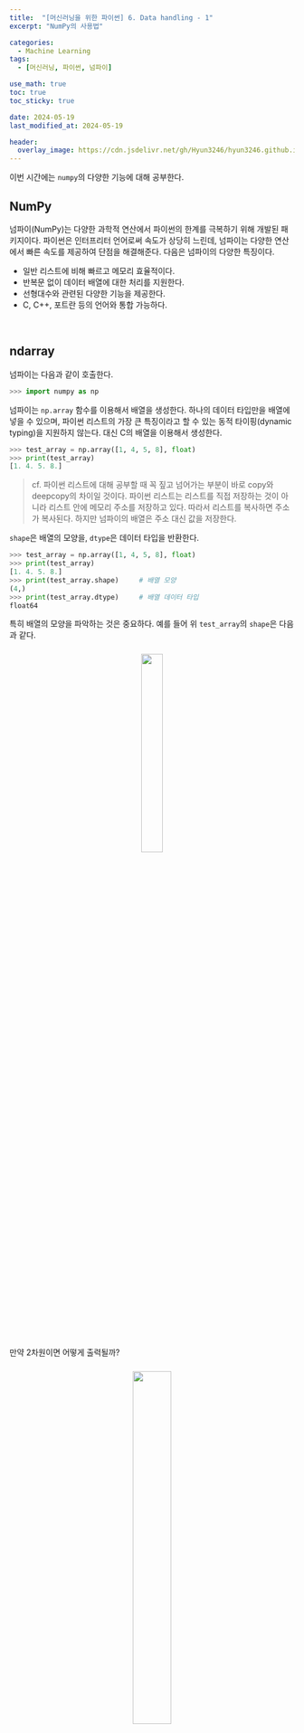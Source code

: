 ```yaml
---
title:  "[머신러닝을 위한 파이썬] 6. Data handling - 1"
excerpt: "NumPy의 사용법"

categories:
  - Machine Learning
tags:
  - [머신러닝, 파이썬, 넘파이]

use_math: true
toc: true
toc_sticky: true

date: 2024-05-19
last_modified_at: 2024-05-19

header:
  overlay_image: https://cdn.jsdelivr.net/gh/Hyun3246/hyun3246.github.io@master/image/overlay image/Python for machine learning.png
---
```

이번 시간에는 `numpy`의 다양한 기능에 대해 공부한다.

## NumPy 
넘파이(NumPy)는 다양한 과학적 연산에서 파이썬의 한계를 극복하기 위해 개발된 패키지이다. 파이썬은 인터프리터 언어로써 속도가 상당히 느린데, 넘파이는 다양한 연산에서 빠른 속도를 제공하여 단점을 해결해준다. 다음은 넘파이의 다양한 특징이다.

- 일반 리스트에 비해 빠르고 메모리 효율적이다.
- 반복문 없이 데이터 배열에 대한 처리를 지원한다.
- 선형대수와 관련된 다양한 기능을 제공한다.
- C, C++, 포트란 등의 언어와 통합 가능하다.

<br/>

## ndarray
넘파이는 다음과 같이 호출한다.

```python
>>> import numpy as np
```

넘파이는 `np.array` 함수를 이용해서 배열을 생성한다. 하나의 데이터 타입만을 배열에 넣을 수 있으며, 파이썬 리스트의 가장 큰 특징이라고 할 수 있는 동적 타이핑(dynamic typing)을 지원하지 않는다. 대신 C의 배열을 이용해서 생성한다.

```python
>>> test_array = np.array([1, 4, 5, 8], float)
>>> print(test_array)
[1. 4. 5. 8.]
```

> cf. 파이썬 리스트에 대해 공부할 때 꼭 짚고 넘어가는 부분이 바로 copy와 deepcopy의 차이일 것이다. 파이썬 리스트는 리스트를 직접 저장하는 것이 아니라 리스트 안에 메모리 주소를 저장하고 있다. 따라서 리스트를 복사하면 주소가 복사된다. 하지만 넘파이의 배열은 주소 대신 값을 저장한다.

`shape`은 배열의 모양을, `dtype`은 데이터 타입을 반환한다.

```python
>>> test_array = np.array([1, 4, 5, 8], float)
>>> print(test_array)
[1. 4. 5. 8.]
>>> print(test_array.shape)     # 배열 모양
(4,)
>>> print(test_array.dtype)     # 배열 데이터 타입
float64
```

특히 배열의 모양을 파악하는 것은 중요하다. 예를 들어 위 `test_array`의 `shape`은 다음과 같다.
<br/>
<figure style="display:block; text-align:center;">
  <img src="https://cdn.jsdelivr.net/gh/Hyun3246/hyun3246.github.io@master/image/머신러닝을 위한 파이썬/넘파이 배열의 모양 1차원.png"
       style="width: 30%; height: auto; margin:10px">
</figure>
<br/>

만약 2차원이면 어떻게 출력될까?
<br/>
<figure style="display:block; text-align:center;">
  <img src="https://cdn.jsdelivr.net/gh/Hyun3246/hyun3246.github.io@master/image/머신러닝을 위한 파이썬/넘파이 배열의 모양 2차원.png"
       style="width: 40%; height: auto; margin:10px">
</figure>
<br/>

3차원이라면?
<br/>
<figure style="display:block; text-align:center;">
  <img src="https://cdn.jsdelivr.net/gh/Hyun3246/hyun3246.github.io@master/image/머신러닝을 위한 파이썬/넘파이 배열의 모양 3차원.png"
       style="width: 40%; height: auto; margin:10px">
</figure>
<br/>

규칙을 파악하는 것이 중요하다. <span style="color:#F5F5F7">새로운 차원이 하나씩 추가될 때마다 기존 숫자는 뒤로 한 칸씩 밀려난다</span>.

배열의 차원과 크기(데이터 개수)를 파악하는 코드는 다음과 같다.

```python
>>> tensor  = [[[1,2,5,8],[1,2,5,8],[1,2,5,8]], 
...            [[1,2,5,8],[1,2,5,8],[1,2,5,8]], 
...            [[1,2,5,8],[1,2,5,8],[1,2,5,8]], 
...            [[1,2,5,8],[1,2,5,8],[1,2,5,8]]]
>>> np.array(tensor, int).ndim      # 차원 파악
3
>>> np.array(tensor, int).size      # 데이터 개수 파악
48
```

넘파이에서 많이 사용하는 데이터 타입은 int, float32 등이 있다. 데이터 타입을 선언하면 각 요소가 차지하는 메모리의 크기가 결정된다.

<br/>

## 배열의 모양 다루기
배열의 모양을 바꾸는 가장 쉬운 방법은 `reshape`를 사용하는 것이다.

```python
>>> test_matrix = [[1, 2, 3, 4], [1, 2, 5, 8]]
>>> np.array(test_matrix).shape
(2, 4)
>>> np.array(test_matrix).reshape(8, )
array([1, 2, 3, 4, 1, 2, 5, 8])
>>> np.array(test_matrix).reshape(8, ).shape
(8,)
```

`reshape`을 사용하면 요소의 개수는 변하지 않고 모양만 변경한다. 만약 행, 열 중 하나만 지정하고 나머지는 컴퓨터가 알아서 처리해주기를 바란다면 행이나 열을 다음과 같이 '-1'로 지정하면 된다.

```python
>>> test_matrix = [[1, 2, 3, 4], [1, 2, 5, 8]]
>>> np.array(test_matrix).reshape(-1, 2)        # 하나만 지정할테니 나머지는 알아서 해줘!
array([[1, 2],
       [3, 4],
       [1, 2],
       [5, 8]])
>>> np.array(test_matrix).reshape(-1, 2).shape
(4, 2)
```

1차원 배열로 변환하기 위한 `flatten`도 있다.

```python
>>> test_matrix = [[1, 2, 3, 4], [1, 2, 5, 8]]
>>> np.array(test_matrix).flatten()
array([1, 2, 3, 4, 1, 2, 5, 8])
```

<br/>

## 인덱싱과 슬라이싱
넘파이에서 인덱싱과 슬라이싱은 재미있는 것이 많다. 잘만 사용하면 그 어떤 반복문도 부럽지 않다.

먼저, 인덱싱을 살펴보자. 넘파이에서는 파이썬 리스트와는 다르게 `a[0, 0]`과 같은 표기법을 사용할 수 있다. 앞은 행, 뒤는 열을 의미한다.

```python
>>> a = np.array([[1, 2, 3], [4.5, 5, 6]], int)
>>> print(a[0, 0])      # 첫 번째 행, 첫 번째 열
1
>>> print(a[0][0])      # 첫 번째 행, 첫 번째 열
1
>>> a[0, 0] = 12
>>> print(a)
[[12  2  3]
 [ 4  5  6]]
>>> a[0][0] = 5
>>> print(a)
[[5 2 3]
 [4 5 6]]
```

슬라이싱이 하이라이트다. 행과 열 부분을 나누어서 슬라이싱이 가능하다. 행렬의 일부분을 추출할 때 아주 유용하다. 기본 개념을 파악하기 위한 예시를 하나 보자.
<br/>
<figure style="display:block; text-align:center;">
  <img src="https://cdn.jsdelivr.net/gh/Hyun3246/hyun3246.github.io@master/image/머신러닝을 위한 파이썬/넘파이 행렬 슬라이싱 예시.png"
       style="width: 50%; height: auto; margin:10px">
</figure>
<br/>

일단 두 번째 행까지를 추출하고(`:2`), 열은 전체를 추출했다(`:`). 이제 다양한 응용 코드를 보자.

```python
>>> a = np.array([[1, 2, 3, 4, 5], [6, 7, 8, 9, 10]], int)
>>> a[:, 2:]
array([[ 3,  4,  5],
       [ 8,  9, 10]])

>>> a[1, 1:3]
array([7, 8])

>>> a[1:3]
array([[ 6,  7,  8,  9, 10]])
```

첫 번째 코드는 모든 행, 열은 세 번째부터 추출했다. 두 번째 코드는 행은 두 번째 행, 열은 2~3열을 추출했다. 마지막 코드는 행만 슬라이싱 했다.

고급지게 슬라이싱하면 다음과 같은 것도 가능하다. ~~사실 쓸 일이 있을지는 모르겠다~~
<br/>
<figure style="display:block; text-align:center;">
  <img src="https://cdn.jsdelivr.net/gh/Hyun3246/hyun3246.github.io@master/image/머신러닝을 위한 파이썬/고급진 넘파이 행렬 슬라이싱 예시.png"
       style="width: 50%; height: auto; margin:10px">
</figure>
<br/>

## 넘파이 배열 생성
넘파이 배열을 생성하는 방법은 여러 가지가 있다. 먼저, 배열의 범위를 지정하는 `arange`는 다음과 같이 쓴다.

```python
>>> np.arange(30)
array([ 0,  1,  2,  3,  4,  5,  6,  7,  8,  9, 10, 11, 12, 13, 14, 15, 16,
       17, 18, 19, 20, 21, 22, 23, 24, 25, 26, 27, 28, 29])

>>> np.arange(0, 5, 0.5)
array([0. , 0.5, 1. , 1.5, 2. , 2.5, 3. , 3.5, 4. , 4.5])

>>> np.arange(30).reshape(5, 6)
array([[ 0,  1,  2,  3,  4,  5],
       [ 6,  7,  8,  9, 10, 11],
       [12, 13, 14, 15, 16, 17],
       [18, 19, 20, 21, 22, 23],
       [24, 25, 26, 27, 28, 29]])
```

두 번째 예시처럼 간격도 지정해줄 수 있다.

0으로만 가득차있거나(`zeros`), 1로만 가득하거나(`ones`), 비어있는 행렬(`empty`)을 만들 수도 있다.
```python
>>> np.zeros(shape=(10, ), dtype=np.int8)
array([0, 0, 0, 0, 0, 0, 0, 0, 0, 0], dtype=int8)

>>> np.ones(shape=(10, ), dtype = np.int8)
array([1, 1, 1, 1, 1, 1, 1, 1, 1, 1], dtype=int8)

>>> np.ones((2, 5))     # 간단하게 모양만 지정
array([[1., 1., 1., 1., 1.],
       [1., 1., 1., 1., 1.]])

>>> np.empty(shape = (10, ), dtype = np.int8)
array([1, 1, 1, 1, 1, 1, 1, 1, 1, 1], dtype=int8)
```

기존 넘파이 배열의 모양을 가져오는 `something_like`도 있다. 또한 단위 행렬(identity matrix), 대각선이 1인 행렬을 만들 수도 있다.

```python
>>> test_matrix = np.arange(30).reshape(5,6)
>>> np.ones_like(test_matrix)
array([[1, 1, 1, 1, 1, 1],
       [1, 1, 1, 1, 1, 1],
       [1, 1, 1, 1, 1, 1],
       [1, 1, 1, 1, 1, 1],
       [1, 1, 1, 1, 1, 1]])

>>> np.identity(n = 3, dtype = np.int8)
array([[1, 0, 0],
       [0, 1, 0],
       [0, 0, 1]], dtype=int8)
>>> np.identity(5)
array([[1., 0., 0., 0., 0.],
       [0., 1., 0., 0., 0.],
       [0., 0., 1., 0., 0.],
       [0., 0., 0., 1., 0.],
       [0., 0., 0., 0., 1.]])

>>> np.eye(N=3, M=5, dtype = np.int8)
array([[1, 0, 0, 0, 0],
       [0, 1, 0, 0, 0],
       [0, 0, 1, 0, 0]], dtype=int8)
>>> np.eye(3, 5, k = 2)
array([[0., 0., 1., 0., 0.],
       [0., 0., 0., 1., 0.],
       [0., 0., 0., 0., 1.]])
```

`eye`에서는 k를 조절하여 시작 위치를 설정할 수도 있다.

대각 행렬의 값을 추출하는 `diag`도 있다.

```python
>>> matrix = np.arange(9).reshape(3, 3)
>>> np.diag(matrix)
array([0, 4, 8])
```

마지막으로, 확률 분포에 따른 샘플링으로 배열을 만들 수도 있다. 다음은 균등 분포와 정규 분포를 이용해 배열을 만든 예시이다.

```python
>>> np.random.uniform(0, 1, 10).reshape(2, 5)       # 균등 분포
array([[0.37434249, 0.2431112 , 0.11059948, 0.8207099 , 0.18816905],
       [0.95101893, 0.65763392, 0.8738058 , 0.5828107 , 0.93530176]])

>>> np.random.normal(0, 1, 10).reshape(2, 5)        # 정규 분포
array([[-0.59301348,  0.10098297, -2.0741819 , -0.20759248, -1.65855981],
       [ 0.41234552, -0.84104753, -0.66586402, -0.92882025,  0.11833433]])
```

<br/>

## 넘파이 행렬의 다양한 기능
넘파이 행렬 요소들의 합을 구할 때는 `sum`을 사용한다.

```python
>>> test_array = np.arange(1, 11)
>>> test_array.sum(dtype = np.float)
55.0
```

넘파이 행렬에서는 <span style="color:#F5F5F7">축(axis)</span>을 설정하는 것이 매우 중요하다. 다음 그림을 머릿 속에 박아놓자. ~~할 때마다 헷갈린다...~~
<br/>
<figure style="display:block; text-align:center;">
  <img src="https://cdn.jsdelivr.net/gh/Hyun3246/hyun3246.github.io@master/image/머신러닝을 위한 파이썬/넘파이 행렬의 축 2차원.png"
       style="width: 40%; height: auto; margin:10px">
</figure>
<br/>

축을 설정해서 합을 구할 수도 있다. 행의 요소끼리 더한 결과나 열의 요소끼리 더한 결과가 출력된다.

```python
>>> test_array = np.arange(1, 13).reshape(3, 4)
>>> test_array.sum(axis = 1)
array([10, 26, 42])
>>> test_array.sum(axis = 0)
array([15, 18, 21, 24])
```

`shape`에서와 마찬가지로, 새로 생기는 축이 항상 0이다.
<br/>
<figure style="display:block; text-align:center;">
  <img src="https://cdn.jsdelivr.net/gh/Hyun3246/hyun3246.github.io@master/image/머신러닝을 위한 파이썬/넘파이 행렬의 축 3차원.png"
       style="width: 40%; height: auto; margin:10px">
</figure>
<br/>

여기서 본 것 이외에도 다양한 수학 연산자가 있다. 필요할 때마다 구글링을 해보자.

넘파이 행렬을 합치는 `concatenate`도 사용할 수 있다. `vstack`와 `hstack`을 쓸 수도 있고, 축을 지정할 수도 있다. 작동 방식과 코드는 다음과 같다.
<br/>
<figure style="display:block; text-align:center;">
  <img src="https://cdn.jsdelivr.net/gh/Hyun3246/hyun3246.github.io@master/image/머신러닝을 위한 파이썬/넘파이 행렬 vstack hstack.png"
       style="width: 30%; height: auto; margin:10px">
</figure>
<br/>

<figure style="display:block; text-align:center;">
  <img src="https://cdn.jsdelivr.net/gh/Hyun3246/hyun3246.github.io@master/image/머신러닝을 위한 파이썬/넘파이 행렬 축으로 concat.png"
       style="width: 30%; height: auto; margin:10px">
</figure>
<br/>

```python
>>> a = np.array([1, 2, 3])
>>> b = np.array([2, 3, 4])
>>> np.vstack((a, b))
array([[1, 2, 3],
       [2, 3, 4]])

>>> a = np.array([[1], [2], [3]])
>>> b = np.array([[2], [3], [4]])
>>> np.hstack((a, b))
array([[1, 2],
       [2, 3],
       [3, 4]])

>>> a = np.array([[1, 2, 3]])
>>> b = np.array([[2, 3, 4]])
>>> np.concatenate((a, b), axis = 0)
array([[1, 2, 3],
       [2, 3, 4]])

>>> a = np.array([[1, 2], [3, 4]])
>>> b = np.array([[5, 6]])
>>> np.concatenate((a, b.T), axis = 1)
array([[1, 2, 5],
       [3, 4, 6]])
```

마지막 코드에 나오듯이 전치 행렬은 `.T`로 쉽게 얻을 수 있다.

<br/>

## 넘파이 행렬 계산
행렬끼리 계산하는 것은 아주 쉽다. 앞선 시간에 했던 코딩이 무색할 정도이다. 가장 먼저 행렬 간 합과 같은 위치의 곱을 살펴보자.

```python
>>> test_a = np.array([[1, 2, 3], [4, 5, 6]], float)

>>> test_a + test_a
array([[ 2.,  4.,  6.],
       [ 8., 10., 12.]])

>>> test_a - test_a
array([[0., 0., 0.],
       [0., 0., 0.]])

>>> test_a * test_a
array([[ 1.,  4.,  9.],
       [16., 25., 36.]])
```

위의 곱(`*`)은 행렬 곱셉이 아니라 같은 위치의 숫자를 곱하는 연산임을 주의하자.

진짜 행렬의 곱셈은 `dot`함수를 사용한다.

```python
>>> test_a = np.arange(1, 7).reshape(2, 3)
>>> test_b = np.arange(7, 13).reshape(3, 2)
>>> test_a.dot(test_b)
array([[ 58,  64],
       [139, 154]])
```

넘파이의 행렬 간 연산에서 가장 중요한 개념은 <span style="color:#F5F5F7">'broadcasting'</span>이다. 모양이 맞지 않은 행렬끼리의 연산을 할 때 모양을 자동으로 맞춰주는 기능이다. 쉽게 말해 '이거 계산하고 싶은데 모양을 일일이 맞추기는 귀찮으니까 컴퓨터야 알잘딱으로 계산해줘'하고 싶을 때 쓰는 것이다. 작동 원리를 자세히 알고 싶으면 다음 그림을 참고하자.
<br/>
<figure style="display:block; text-align:center;">
  <img src="https://cdn.jsdelivr.net/gh/Hyun3246/hyun3246.github.io@master/image/머신러닝을 위한 파이썬/넘파이 행렬 broadcasting.png"
       style="width: 70%; height: auto; margin:10px">
</figure>
<br/>

가장 많이 쓰는 경우는 가운데 경우이다.

<span style="color:#F5F5F7">넘파이 연산은 일반적으로 list comprehension, for 반복문보다 훨씬 빠르다</span>. 그러나 연산이 아닌 할당(ex. concatenate)에서는 속도의 이점이 없다.

<br/>

## 넘파이 행렬 간 비교
데이터의 조건 만족 여부에 따라 true, false를 반환할 수 있다. `all`은 모두 만족하면 true, `any`는 하나라도 만족하면 true를 반환한다.

```python
>>> a = np.arange(10)
>>> np.any(a > 5), np.any(a < 0)
(True, False)
>>> np.all(a > 5), np.all(a < 10)
(False, True)
```

두 배열의 크기가 동일할 때 크기 비교 결과를 출력할 수도 있다.

```python
>>> test_a = np.array([1, 3, 0], float)
>>> test_b = np.array([5, 2, 1], float)
>>> test_a > test_b
array([False,  True, False])
>>> test_a == test_b
array([False, False, False])
>>> (test_a > test_b).any()
True
```

`where`은 다양한 활용법이 있다. 조건에 맞게 값을 지정할 수도 있고, 인덱스 값을 반환할 수도 있다.

```python
>>> a = np.array([1, 3, 0], float)
>>> np.where(a > 0, 3, 2)           # 조건에 맞으면 3, 아니면 2
array([3, 3, 2])

>>> a = np.arange(10)               # 조건에 맞는 인덱스 반환
>>> np.where(a > 5)
(array([6, 7, 8, 9]),)
```

`argmax`와 `argmin`은 각각 배열 내의 최댓값, 최솟값의 인덱스를 반환한다. 물론 축을 지정해줄 수도 있다.

```python
>>> a = np.array([1, 2, 4, 5, 8, 78, 23, 3])
>>> np.argmax(a)
5
>>> np.argmin(a)
0

>>> a = np.array([[1, 2, 4, 7], [9, 88, 6, 45], [9, 76, 3, 4]])
>>> np.argmax(a, axis = 1)
array([3, 1, 1])
>>> np.argmin(a, axis = 0)
array([0, 0, 2, 2])
```

<br/>

## boolean, fancy 인덱스
넘파이 배열은 특정 조건에 따른 값을 배열 형태로 추출할 수 있다.

```python
>>> test_a = np.array([1, 4, 0, 2, 3, 8, 9, 7], float)

>>> test_a > 3
array([False,  True, False, False, False,  True,  True,  True])

>>> test_a[test_a > 3]      # 조건이 True인 요소만 추출
array([4., 8., 9., 7.])

>>> condition = test_a < 3  # 조건을 따로 설정
>>> test_a[condition]
array([1., 0., 2.])
```

조건에 맞는 요소만 추출하거나 조건을 따로 설정해줄 수도 있다.

fancy 인덱스는 배열을 인덱스 값으로 해서 값을 추출하는 방식이다. 예시를 보자.

```python
>>> a = np.array([2, 4, 6, 8], float)
>>> b = np.array([0, 0, 1, 3, 2, 1], int)
>>> a[b]
array([2., 2., 4., 8., 6., 4.])
```

a의 인덱싱에 b 배열을 사용한 것이다. b의 값이 각각 a의 위치를 지정하는 인덱스가 된다. 당연히 b의 데이터 타입은 정수형이 되어야 한다. 행렬에서도 가능하다.

<br/>

이번 강의에 등장한 넘파이의 사용법을 모두 암기하기에는 어려움이 있다. 중요한 것은 <span style="color:#F5F5F7">어떠한 기능이 있는지를 우선 기억한 뒤에, 해당 기능이 필요한 상황이 오면 그 때 정확한 사용법을 찾아보는 것</span>이다. <span style="color:#F5F5F7">넘파이 배열을 가져다 놓고 for 반복문을 사용하는 것은 매우 좋지 않기</span> 때문에 위 기능들이 존재한다는 사실은 꼭 기억해야 한다.

<br/>
<br/>

*별도의 출처 표시가 있는 이미지를 제외한 모든 이미지는 강의자료에서 발췌하였음을 밝힙니다.*